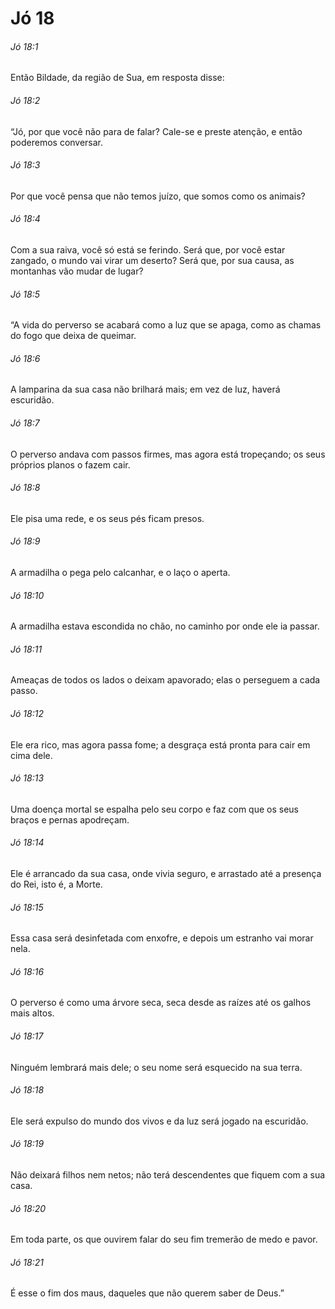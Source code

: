 # Jó 18

###### Jó 18:1

Então Bildade, da região de Sua, em resposta disse:

###### Jó 18:2

“Jó, por que você não para de falar? Cale-se e preste atenção, e então poderemos conversar.

###### Jó 18:3

Por que você pensa que não temos juízo, que somos como os animais?

###### Jó 18:4

Com a sua raiva, você só está se ferindo. Será que, por você estar zangado, o mundo vai virar um deserto? Será que, por sua causa, as montanhas vão mudar de lugar?

###### Jó 18:5

“A vida do perverso se acabará como a luz que se apaga, como as chamas do fogo que deixa de queimar.

###### Jó 18:6

A lamparina da sua casa não brilhará mais; em vez de luz, haverá escuridão.

###### Jó 18:7

O perverso andava com passos firmes, mas agora está tropeçando; os seus próprios planos o fazem cair.

###### Jó 18:8

Ele pisa uma rede, e os seus pés ficam presos.

###### Jó 18:9

A armadilha o pega pelo calcanhar, e o laço o aperta.

###### Jó 18:10

A armadilha estava escondida no chão, no caminho por onde ele ia passar.

###### Jó 18:11

Ameaças de todos os lados o deixam apavorado; elas o perseguem a cada passo.

###### Jó 18:12

Ele era rico, mas agora passa fome; a desgraça está pronta para cair em cima dele.

###### Jó 18:13

Uma doença mortal se espalha pelo seu corpo e faz com que os seus braços e pernas apodreçam.

###### Jó 18:14

Ele é arrancado da sua casa, onde vivia seguro, e arrastado até a presença do Rei, isto é, a Morte.

###### Jó 18:15

Essa casa será desinfetada com enxofre, e depois um estranho vai morar nela.

###### Jó 18:16

O perverso é como uma árvore seca, seca desde as raízes até os galhos mais altos.

###### Jó 18:17

Ninguém lembrará mais dele; o seu nome será esquecido na sua terra.

###### Jó 18:18

Ele será expulso do mundo dos vivos e da luz será jogado na escuridão.

###### Jó 18:19

Não deixará filhos nem netos; não terá descendentes que fiquem com a sua casa.

###### Jó 18:20

Em toda parte, os que ouvirem falar do seu fim tremerão de medo e pavor.

###### Jó 18:21

É esse o fim dos maus, daqueles que não querem saber de Deus.”

